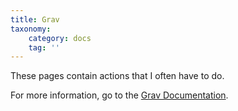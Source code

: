 ```yaml
---
title: Grav
taxonomy:
    category: docs
    tag: ''
---
```


These pages contain actions that I often have to do. 

For more information, go to the [Grav Documentation](https://learn.getgrav.org/16/cli-console/grav-cli).

